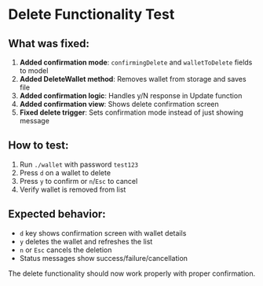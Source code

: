 # Delete Functionality Test

## What was fixed:
1. **Added confirmation mode**: `confirmingDelete` and `walletToDelete` fields to model
2. **Added DeleteWallet method**: Removes wallet from storage and saves file
3. **Added confirmation logic**: Handles y/N response in Update function  
4. **Added confirmation view**: Shows delete confirmation screen
5. **Fixed delete trigger**: Sets confirmation mode instead of just showing message

## How to test:
1. Run `./wallet` with password `test123`
2. Press `d` on a wallet to delete
3. Press `y` to confirm or `n`/`Esc` to cancel
4. Verify wallet is removed from list

## Expected behavior:
- `d` key shows confirmation screen with wallet details
- `y` deletes the wallet and refreshes the list  
- `n` or `Esc` cancels the deletion
- Status messages show success/failure/cancellation

The delete functionality should now work properly with proper confirmation.
